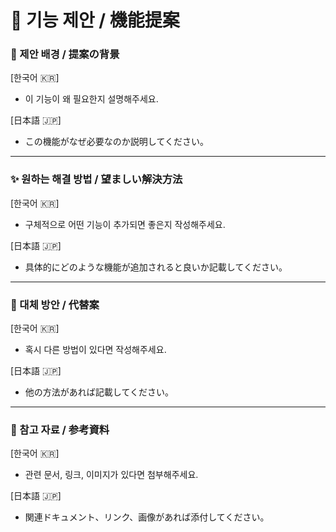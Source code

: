 # 🌟 기능 제안 / 機能提案

### 🔄 제안 배경 / 提案の背景

[한국어 🇰🇷]

- 이 기능이 왜 필요한지 설명해주세요.

[日本語 🇯🇵]

- この機能がなぜ必要なのか説明してください。

---

### ✨ 원하는 해결 방법 / 望ましい解決方法

[한국어 🇰🇷]

- 구체적으로 어떤 기능이 추가되면 좋은지 작성해주세요.

[日本語 🇯🇵]

- 具体的にどのような機能が追加されると良いか記載してください。

---

### 🔄 대체 방안 / 代替案

[한국어 🇰🇷]

- 혹시 다른 방법이 있다면 작성해주세요.

[日本語 🇯🇵]

- 他の方法があれば記載してください。

---

### 📎 참고 자료 / 参考資料

[한국어 🇰🇷]

- 관련 문서, 링크, 이미지가 있다면 첨부해주세요.

[日本語 🇯🇵]

- 関連ドキュメント、リンク、画像があれば添付してください。
